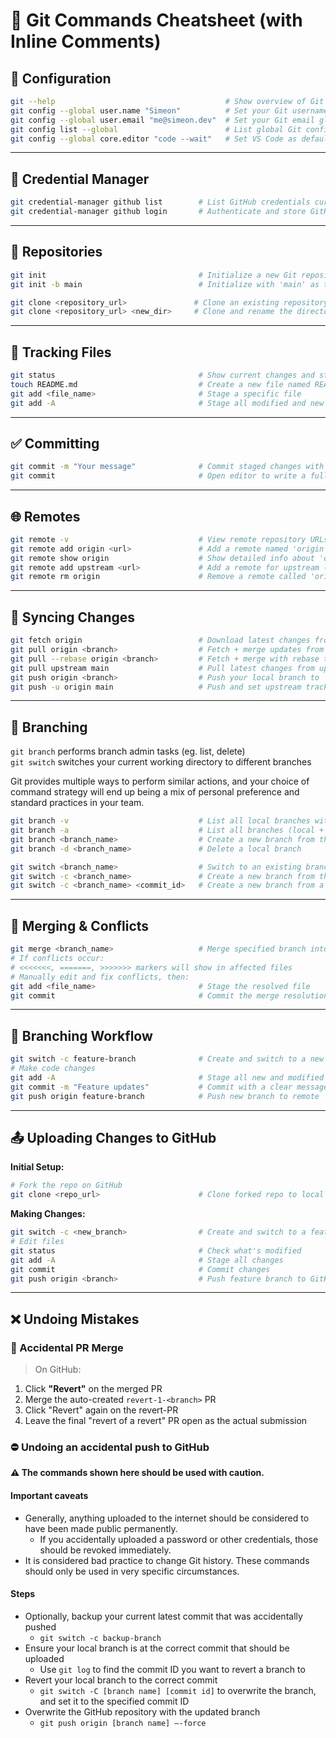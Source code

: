 # 🧠 Git Commands Cheatsheet (with Inline Comments)

## 🔧 Configuration

```bash
git --help                                      # Show overview of Git commands
git config --global user.name "Simeon"          # Set your Git username globally
git config --global user.email "me@simeon.dev"  # Set your Git email globally
git config list --global                        # List global Git configuration settings
git config --global core.editor "code --wait"   # Set VS Code as default Git editor
```

---

## 🔑 Credential Manager

```bash
git credential-manager github list        # List GitHub credentials currently used
git credential-manager github login       # Authenticate and store GitHub credentials
```

---

## 📁 Repositories

```bash
git init                                  # Initialize a new Git repository in the current folder
git init -b main                          # Initialize with 'main' as the default branch

git clone <repository_url>               # Clone an existing repository
git clone <repository_url> <new_dir>     # Clone and rename the directory
```

---

## 📝 Tracking Files

```bash
git status                                # Show current changes and staging info
touch README.md                           # Create a new file named README.md
git add <file_name>                       # Stage a specific file
git add -A                                # Stage all modified and new files
```

---

## ✅ Committing

```bash
git commit -m "Your message"              # Commit staged changes with a short message
git commit                                # Open editor to write a full commit message
```

---

## 🌐 Remotes

```bash
git remote -v                             # View remote repository URLs
git remote add origin <url>               # Add a remote named 'origin'
git remote show origin                    # Show detailed info about 'origin'
git remote add upstream <url>             # Add a remote for upstream (main project repo)
git remote rm origin                      # Remove a remote called 'origin'
```

---

## 🔁 Syncing Changes

```bash
git fetch origin                          # Download latest changes from 'origin' (no merge)
git pull origin <branch>                  # Fetch + merge updates from a remote branch
git pull --rebase origin <branch>         # Fetch + merge with rebase to handle conflicts
git pull upstream main                    # Pull latest changes from upstream main branch
git push origin <branch>                  # Push your local branch to 'origin'
git push -u origin main                   # Push and set upstream tracking for main
```

---

## 🌿 Branching

`git branch` performs branch admin tasks (eg. list, delete)  
`git switch` switches your current working directory to different branches

Git provides multiple ways to perform similar actions, and your choice of command strategy will end up being a mix of personal preference and standard practices in your team.

```bash
git branch -v                             # List all local branches with last commit
git branch -a                             # List all branches (local + remote)
git branch <branch_name>                  # Create a new branch from the current commit
git branch -d <branch_name>               # Delete a local branch

git switch <branch_name>                  # Switch to an existing branch
git switch -c <branch_name>               # Create a new branch from the current commit and switch to it
git switch -c <branch_name> <commit_id>   # Create a new branch from a specified commit and switch to it
```

---

## 🔄 Merging & Conflicts

```bash
git merge <branch_name>                   # Merge specified branch into current one
# If conflicts occur:
# <<<<<<<, =======, >>>>>>> markers will show in affected files
# Manually edit and fix conflicts, then:
git add <file_name>                       # Stage the resolved file
git commit                                # Commit the merge resolution
```

---

## 🚀 Branching Workflow

```bash
git switch -c feature-branch              # Create and switch to a new branch
# Make code changes
git add -A                                # Stage all new and modified files
git commit -m "Feature updates"           # Commit with a clear message
git push origin feature-branch            # Push new branch to remote
```

---

## 📤 Uploading Changes to GitHub

**Initial Setup:**
```bash
# Fork the repo on GitHub
git clone <repo_url>                      # Clone forked repo to local
```

**Making Changes:**
```bash
git switch -c <new_branch>                # Create and switch to a feature branch
# Edit files
git status                                # Check what's modified
git add -A                                # Stage all changes
git commit                                # Commit changes
git push origin <branch>                  # Push feature branch to GitHub
```

---

## ❌ Undoing Mistakes

### 🔄 Accidental PR Merge

> On GitHub:
1. Click **"Revert"** on the merged PR  
2. Merge the auto-created `revert-1-<branch>` PR  
3. Click "Revert" again on the revert-PR  
4. Leave the final "revert of a revert" PR open as the actual submission


### ⛔ Undoing an accidental push to GitHub

**⚠️ The commands shown here should be used with caution.**

#### Important caveats
* Generally, anything uploaded to the internet should be considered to have been made public permanently.
  * If you accidentally uploaded a password or other credentials, those should be revoked immediately.
* It is considered bad practice to change Git history. These commands should only be used in very specific circumstances.

#### Steps
* Optionally, backup your current latest commit that was accidentally pushed
    * `git switch -c backup-branch`
* Ensure your local branch is at the correct commit that should be uploaded
    * Use `git log` to find the commit ID you want to revert a branch to
* Revert your local branch to the correct commit
    * `git switch -C [branch name] [commit id]` to overwrite the branch, and set it to the specified commit ID
* Overwrite the GitHub repository with the updated branch
    * `git push origin [branch name] –-force`

